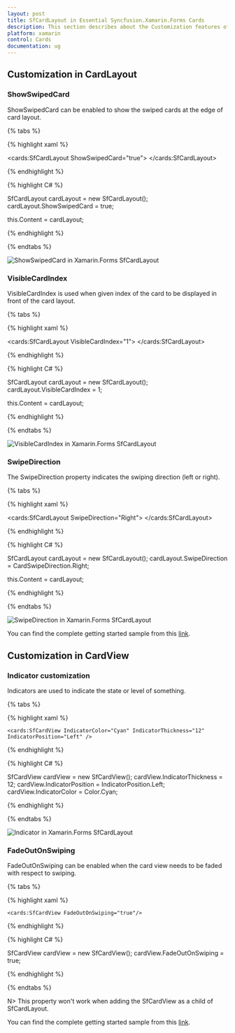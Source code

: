 ```yaml
---
layout: post
title: SfCardLayout in Essential Syncfusion.Xamarin.Forms Cards
description: This section describes about the Customization features of SfCardLayout and SfCardView in Xamarin.Forms.
platform: xamarin
control: Cards
documentation: ug
---
```


## Customization in CardLayout

### ShowSwipedCard

ShowSwipedCard can be enabled to show the swiped cards at the edge of card layout.

{% tabs %} 

{% highlight xaml %}

<cards:SfCardLayout ShowSwipedCard="true">
</cards:SfCardLayout>
 
{% endhighlight %}

{% highlight C# %}

SfCardLayout cardLayout = new SfCardLayout();
cardLayout.ShowSwipedCard = true;

this.Content = cardLayout;

{% endhighlight %}

{% endtabs %}

![ShowSwipedCard in Xamarin.Forms SfCardLayout](cardlayout-customization_images/showswipedcard.png)

### VisibleCardIndex

VisibleCardIndex is used when given index of the card to be displayed in front of the card layout.

{% tabs %} 

{% highlight xaml %}

<cards:SfCardLayout VisibleCardIndex="1">
</cards:SfCardLayout>
 
{% endhighlight %}

{% highlight C# %}

SfCardLayout cardLayout = new SfCardLayout();
cardLayout.VisibleCardIndex = 1;

this.Content = cardLayout;

{% endhighlight %}

{% endtabs %}

![VisibleCardIndex in Xamarin.Forms SfCardLayout](cardlayout-customization_images/showswipedcard.png)

### SwipeDirection

The SwipeDirection property indicates the swiping direction (left or right).

{% tabs %} 

{% highlight xaml %}

<cards:SfCardLayout SwipeDirection="Right">
</cards:SfCardLayout>
 
{% endhighlight %}

{% highlight C# %}

SfCardLayout cardLayout = new SfCardLayout();
cardLayout.SwipeDirection = CardSwipeDirection.Right;

this.Content = cardLayout;

{% endhighlight %}

{% endtabs %}

![SwipeDirection in Xamarin.Forms SfCardLayout](cardlayout-customization_images/swipedirection.png)

You can find the complete getting started sample from this [link](https://github.com/SyncfusionExamples/xamarin.forms-cards).

## Customization in CardView

### Indicator customization

Indicators are used to indicate the state or level of something.

{% tabs %} 

{% highlight xaml %}

    <cards:SfCardView IndicatorColor="Cyan" IndicatorThickness="12" IndicatorPosition="Left" />

{% endhighlight %}

{% highlight C# %}

SfCardView cardView = new SfCardView();
cardView.IndicatorThickness = 12;
cardView.IndicatorPosition = IndicatorPosition.Left;
cardView.IndicatorColor = Color.Cyan;

{% endhighlight %}

{% endtabs %}

![Indicator in Xamarin.Forms SfCardLayout](cardview-customization_images/indicator.png)

### FadeOutOnSwiping

FadeOutOnSwiping can be enabled when the card view needs to be faded with respect to swiping.

{% tabs %} 

{% highlight xaml %}

    <cards:SfCardView FadeOutOnSwiping="true"/>
 
{% endhighlight %}

{% highlight C# %}

SfCardView cardView = new SfCardView(); 
cardView.FadeOutOnSwiping = true;

{% endhighlight %}

{% endtabs %}

N> This property won't work when adding the SfCardView as a child of SfCardLayout.

You can find the complete getting started sample from this [link](https://github.com/SyncfusionExamples/xamarin.forms-cards).



